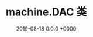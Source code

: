 ---
layout: post
title:  "machine.DAC 类"
date:   2019-08-18 0:0:0 +0000
image: /assets/images/twoscreen.jpg
category: machine
---